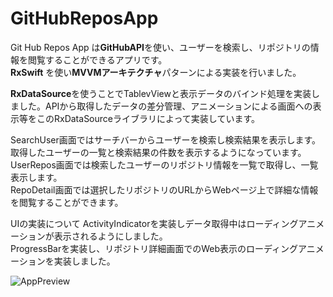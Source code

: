 # GitHubReposApp

Git Hub Repos App は**GitHubAPI**を使い、ユーザーを検索し、リポジトリの情報を閲覧することができるアプリです。  
**RxSwift** を使い**MVVMアーキテクチャ**パターンによる実装を行いました。  

**RxDataSource**を使うことでTablevViewと表示データのバインド処理を実装しました。APIから取得したデータの差分管理、アニメーションによる画面への表示等をこのRxDataSourceライブラリによって実装しています。


SearchUser画面ではサーチバーからユーザーを検索し検索結果を表示します。取得したユーザーの一覧と検索結果の件数を表示するようになっています。  
UserRepos画面では検索したユーザーのリポジトリ情報を一覧で取得し、一覧表示します。  
RepoDetail画面では選択したリポジトリのURLからWebページ上で詳細な情報を閲覧することができます。

UIの実装について
ActivityIndicatorを実装しデータ取得中はローディングアニメーションが表示されるようにしました。  
ProgressBarを実装し、リポジトリ詳細画面でのWeb表示のローディングアニメーションを実装しました。

![AppPreview](https://user-images.githubusercontent.com/52379412/108257654-76ff1000-71a2-11eb-8cbe-d3903d79adbb.gif)


